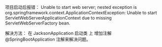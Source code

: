 项目启动后报错：
 Unable to start web server; nested exception is org.springframework.context.ApplicationContextException: 
 Unable to start ServletWebServerApplicationContext due to missing ServletWebServerFactory bean.
 
 解决方法： 
 在 JacksonApplication  启动类 上 增加注解 @SpringBootApplication 注解来解决问题。
